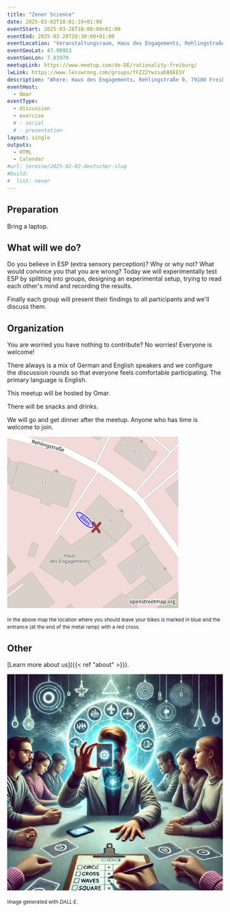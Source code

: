 ```yaml
---
title: "Zener Science"
date: 2025-03-02T10:01:19+01:00
eventStart: 2025-03-28T18:00:00+01:00
eventEnd: 2025-03-28T20:30:00+01:00
eventLocation: "Veranstaltungsraum, Haus des Engagements, Rehlingstraße 9, 79100 Freiburg"
eventGeoLat: 47.98953
eventGeoLon: 7.83979
meetupLink: https://www.meetup.com/de-DE/rationality-freiburg/
lwLink: https://www.lesswrong.com/groups/fFZZ2Ywzsab86EESY
description: "Where: Haus des Engagements, Rehlingstraße 9, 79100 Freiburg. When: Friday, March 28th 2025 at 18:00 hours CET."
eventHost:
  - Omar
eventType:
  - discussion
  - exercise
  # - social
  # - presentation
layout: single
outputs:
  - HTML
  - Calendar
#url: termine/2025-02-02-deutscher-slug
#build:
#  list: never
---
```



## Preparation

Bring a laptop.


## What will we do?

Do you believe in ESP (extra sensory perception)? Why or why not? What would convince you that you are wrong? Today we will experimentally test ESP by splitting into groups, designing an experimental setup, trying to read each other's mind and recording the results.

Finally each group will present their findings to all participants and we'll discuss them.


## Organization

You are worried you have nothing to contribute? No worries! Everyone is
welcome!

There always is a mix of German and English speakers and we configure the
discussion rounds so that everyone feels comfortable participating. The primary
language is English.

This meetup will be hosted by Omar.

There will be snacks and drinks.

We will go and get dinner after the meetup. Anyone who has time is welcome to
join.

![Location (Veranstaltungsraum, Haus des Engagements)](/images/hde-new-building-2.png)

<small>In the above map the location where you should leave your bikes is marked
in blue and the entrance (at the end of the metal ramp) with a red cross.</small>


## Other

[Learn more about us]({{< ref "about" >}}).

![People reading each other's mind](cover.webp "People reading each other's mind")

<small>Image generated with _DALL·E_.</small>
